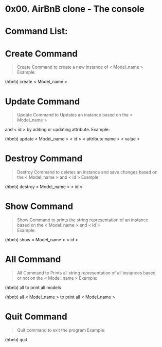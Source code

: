 
# 0x00. AirBnB clone - The console


# Command List:
# Create Command
> Create Command to create a new instance of < Model_name >
Example:

  (hbnb) create < Model_name >

# Update Command
>Update Command to Updates an instance based on the < Model_name >

and < id > by adding or updating attribute.
Example:

  (hbnb) update < Model_name > < id > < attribute name > < value >

# Destroy Command
>Destroy Command to deletes an instance and save changes
based on the < Model_name > and < id > 
Example:

  (hbnb) destroy < Model_name > < id >

# Show Command
>Show Command to prints the string representation of an
instance based on the < Model_name > and < id >        
Example:

  (hbnb) show < Model_name > < id >

# All Command
>All Command to Prints all string representation of all
instances based or not on the < Model_name > 
Example:

  (hbnb) all
to print all models

  (hbnb) all < Model_name >
to print all < Model_name >

# Quit Command
> Quit command to exit the program
Example:

  (hbnb) quit
